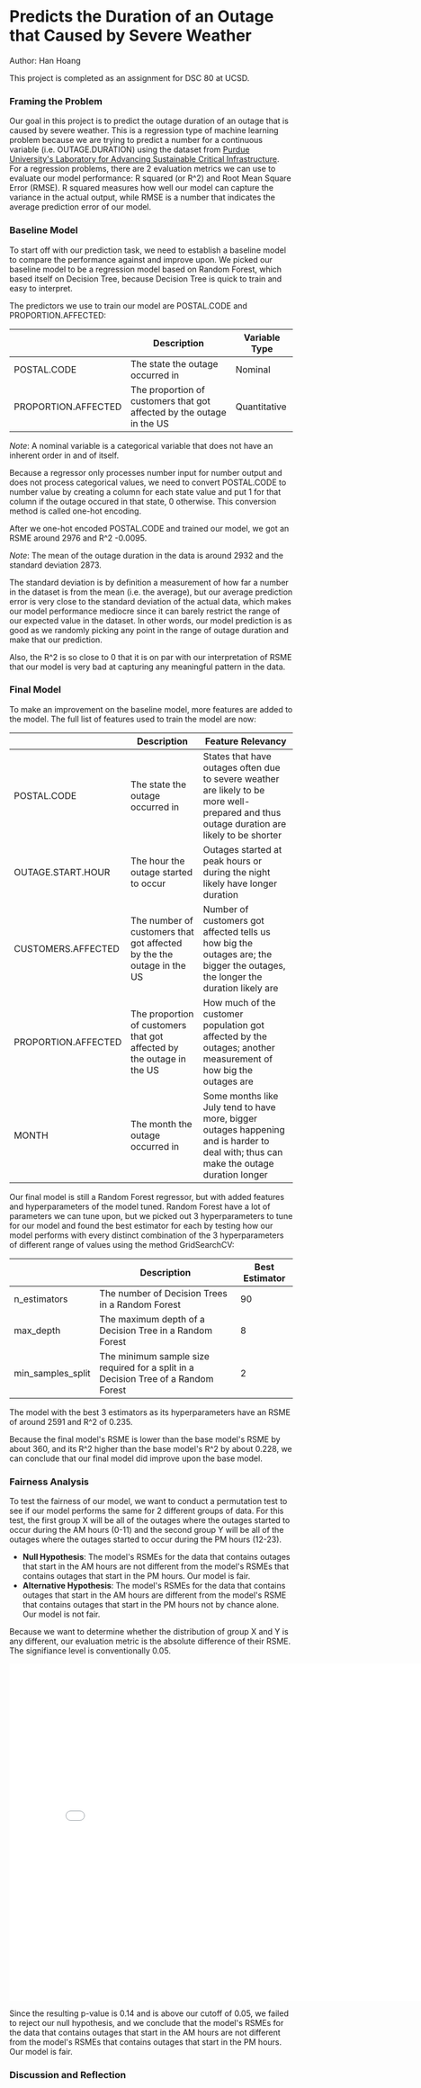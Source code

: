 # Predicts the Duration of an Outage that Caused by Severe Weather
Author: Han Hoang

This project is completed as an assignment for DSC 80 at UCSD.

### Framing the Problem
Our goal in this project is to predict the outage duration of an outage that is caused by severe weather. This is a regression type of machine learning problem because we are trying to predict a number for a continuous variable (i.e. OUTAGE.DURATION) using the dataset from [Purdue University's Laboratory for Advancing Sustainable Critical Infrastructure](https://engineering.purdue.edu/LASCI/research-data/outages). For a regression problems, there are 2 evaluation metrics we can use to evaluate our model performance: R squared (or R^2) and Root Mean Square Error (RMSE). R squared measures how well our model can capture the variance in the actual output, while RMSE is a number that indicates the average prediction error of our model.

### Baseline Model
To start off with our prediction task, we need to establish a baseline model to compare the performance against and improve upon. We picked our baseline model to be a regression model based on Random Forest, which based itself on Decision Tree, because Decision Tree is quick to train and easy to interpret. 

The predictors we use to train our model are POSTAL.CODE and PROPORTION.AFFECTED:

|                     | Description                                                           | Variable Type |
|---------------------|-----------------------------------------------------------------------|---------------|
| POSTAL.CODE         | The state the outage occurred in                                      | Nominal       |
| PROPORTION.AFFECTED | The proportion of customers that got affected by the outage in the US | Quantitative  |

*Note*: A nominal variable is a categorical variable that does not have an inherent order in and of itself.

Because a regressor only processes number input for number output and does not process categorical values, we need to convert POSTAL.CODE to number value by creating a column for each state value and put 1 for that column if the outage occured in that state, 0 otherwise. This conversion method is called one-hot encoding.


After we one-hot encoded POSTAL.CODE and trained our model, we got an RSME around 2976 and R^2 -0.0095. 

*Note*: The mean of the outage duration in the data is around 2932 and the standard deviation 2873.

The standard deviation is by definition a measurement of how far a number in the dataset is from the mean (i.e. the average), but our average prediction error is very close to the standard deviation of the actual data, which makes our model performance mediocre since it can barely restrict the range of our expected value in the dataset. In other words, our model prediction is as good as we randomly picking any point in the range of outage duration and make that our prediction.

Also, the R^2 is so close to 0 that it is on par with our interpretation of RSME that our model is very bad at capturing any meaningful pattern in the data.

### Final Model
To make an improvement on the baseline model, more features are added to the model. The full list of features used to train the model are now:

|                     | Description                                                           | Feature Relevancy                                                                                                                          |
|---------------------|-----------------------------------------------------------------------|--------------------------------------------------------------------------------------------------------------------------------------------|
| POSTAL.CODE         | The state the outage occurred in                                      | States that have outages often due to severe weather are likely to be more well-prepared and thus outage duration are likely to be shorter |
| OUTAGE.START.HOUR   | The hour the outage started to occur                                  | Outages started at peak hours or during the night likely have longer duration                                                              |
| CUSTOMERS.AFFECTED  | The number of customers that got affected by the the outage in the US | Number of customers got affected tells us how big the outages are; the bigger the outages, the longer the duration likely are              |
| PROPORTION.AFFECTED | The proportion of customers that got affected by the outage in the US | How much of the customer population got affected by the outages; another measurement of how big the outages are                            |
| MONTH               | The month the outage occurred in                                      | Some months like July tend to have more, bigger outages happening and is harder to deal with; thus can make the outage duration longer     |

Our final model is still a Random Forest regressor, but with added features and hyperparameters of the model tuned. Random Forest have a lot of parameters we can tune upon, but we picked out 3 hyperparameters to tune for our model and found the best estimator for each by testing how our model performs with every distinct combination of the 3 hyperparameters of different range of values using the method GridSearchCV:

|                   | Description                                                                        | Best Estimator |
|-------------------|------------------------------------------------------------------------------------|----------------|
| n_estimators      | The number of Decision Trees in a Random Forest                                    | 90             |
| max_depth         | The maximum depth of a Decision Tree in a Random Forest                            | 8              |
| min_samples_split | The minimum sample size required for a split in a Decision Tree of a Random Forest | 2              |

The model with the best 3 estimators as its hyperparameters have an RSME of around 2591 and R^2 of 0.235.

Because the final model's RSME is lower than the base model's RSME by about 360, and its R^2 higher than the base model's R^2 by about 0.228, we can conclude that our final model did improve upon the base model.


### Fairness Analysis
To test the fairness of our model, we want to conduct a permutation test to see if our model performs the same for 2 different groups of data. For this test, the first group X will be all of the outages where the outages started to occur during the AM hours (0-11) and the second group Y will be all of the outages where the outages started to occur during the PM hours (12-23).

- **Null Hypothesis**: The model's RSMEs for the data that contains outages that start in the AM hours are not different from the model's RSMEs that contains outages that start in the PM hours. Our model is fair.
- **Alternative Hypothesis**: The model's RSMEs for the data that contains outages that start in the AM hours are different from the model's RSME that contains outages that start in the PM hours not by chance alone. Our model is not fair.

Because we want to determine whether the distribution of group X and Y is any different, our evaluation metric is the absolute difference of their RSME. The signifiance level is conventionally 0.05.

<iframe src="assets/model-fairness-test.html" width=800 height=600 frameBorder=0></iframe>

Since the resulting p-value is 0.14 and is above our cutoff of 0.05, we failed to reject our null hypothesis, and we conclude that the model's RSMEs for the data that contains outages that start in the AM hours are not different from the model's RSMEs that contains outages that start in the PM hours. Our model is fair.



### Discussion and Reflection




